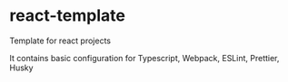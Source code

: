 # react-template
Template for react projects

It contains basic configuration for Typescript, Webpack, ESLint, Prettier, Husky
